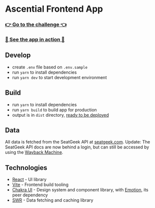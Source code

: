 # Ascential Frontend App

### [👉 Go to the challenge 👈](./CHALLENGE.md)

### [🚀 See the app in action 🚀](https://ascential-frontend-challenge.development.platform-team.com)

## Develop
- create `.env` file based on `.env.sample`
- run `yarn` to install dependencies
- run `yarn dev` to start development environment

## Build
- run `yarn` to install dependencies
- run `yarn build` to build app for production
- output is in `dist` directory,
  [ready to be deployed](https://create-react-app.dev/docs/deployment/)

## Data
All data is fetched from the SeatGeek API at
[seatgeek.com](https://platform.seatgeek.com/). Update: The SeatGeek API docs are now behind a login, but can still be accessed by using the [Wayback Machine](https://web.archive.org/web/20240415213440/http://platform.seatgeek.com/).

## Technologies
- [React](https://reactjs.org/) - UI library
- [Vite](https://vitejs.dev/) - Frontend build tooling
- [Chakra UI](https://chakra-ui.com/) - Design system and component library,
  with [Emotion](https://emotion.sh), its peer dependency
- [SWR](https://swr.now.sh/) - Data fetching and caching library
